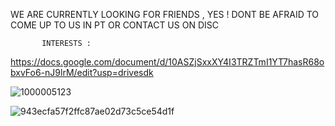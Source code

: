 WE ARE CURRENTLY LOOKING FOR FRIENDS , YES ! DONT BE AFRAID TO COME UP TO US IN PT OR CONTACT US ON DISC 
           
           INTERESTS : 
           
https://docs.google.com/document/d/10ASZjSxxXY4I3TRZTmI1YT7hasR68obxvFo6-nJ9lrM/edit?usp=drivesdk




![1000005123](https://github.com/user-attachments/assets/1ca1fff6-b0ce-4cb4-b9bd-1e180bb51f7b)

![943ecfa57f2ffc87ae02d73c5ce54d1f](https://github.com/user-attachments/assets/2e7c559e-efc0-426a-9a1d-96e73d7dfab2)

